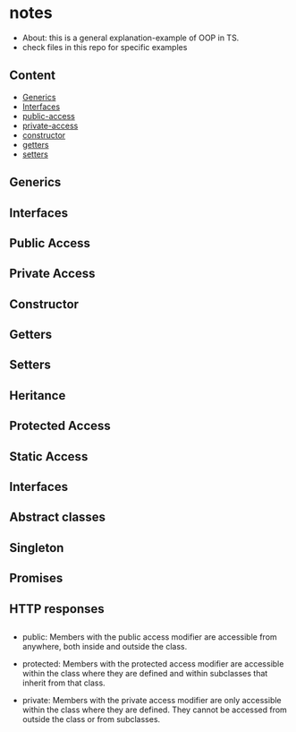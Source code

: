 # notes

- About: this is a general explanation-example of OOP in TS.
- check files in this repo for specific examples

## Content

- [Generics](#generics)
- [Interfaces](#interfaces)
- [public-access](#public-access)
- [private-access](#private-access)
- [constructor](#constructor)
- [getters](#getters)
- [setters](#setters)

## Generics

## Interfaces

## Public Access

## Private Access

## Constructor

## Getters

## Setters

## Heritance

## Protected Access

## Static Access

## Interfaces

## Abstract classes

## Singleton

## Promises

## HTTP responses

## 


- public: Members with the public access modifier are accessible from anywhere, both inside and outside the class.

- protected: Members with the protected access modifier are accessible within the class where they are defined and within subclasses that inherit from that class.

- private: Members with the private access modifier are only accessible within the class where they are defined. They cannot be accessed from outside the class or from subclasses.

